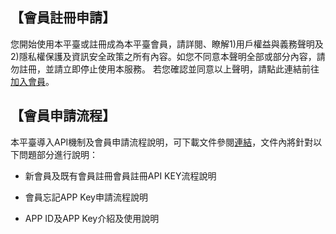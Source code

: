 ## 【會員註冊申請】


您開始使用本平臺或註冊成為本平臺會員，請詳閱、瞭解1)用戶權益與義務聲明及2)隱私權保護及資訊安全政策之所有內容。如您不同意本聲明全部或部分內容，請勿註冊，並請立即停止使用本服務。
若您確認並同意以上聲明，請點此連結前往[加入會員](https://ptx.transportdata.tw/PTX/Management/AccountApply)。

## 【會員申請流程】

本平臺導入API機制及會員申請流程說明，可下載文件參閱[連結](https://ptx.transportdata.tw/PTX/Uploads/Announcement/ed3cc379-3897-4079-a56c-3e9addf9d632.pdf)，文件內將針對以下問題部分進行說明：

- 新會員及既有會員註冊會員註冊API KEY流程說明

- 會員忘記APP Key申請流程說明

- APP ID及APP Key介紹及使用說明

